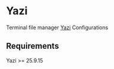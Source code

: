 # Yazi

Terminal file manager [Yazi](https://yazi-rs.github.io/) Configurations

## Requirements

Yazi >= 25.9.15
